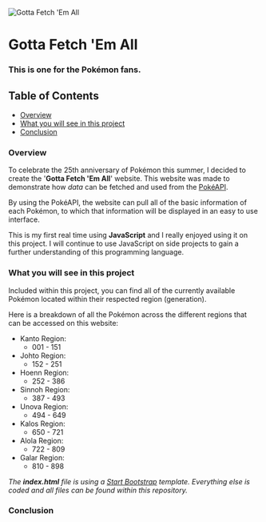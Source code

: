 ![Gotta Fetch 'Em All](https://user-images.githubusercontent.com/10834045/107277137-eca10880-6a4b-11eb-9ae0-e5a884e715e5.png)

# Gotta Fetch 'Em All

### This is one for the **Pokémon** fans.

## Table of Contents

- [Overview](#overview)
- [What you will see in this project](#what-you-will-see-in-this-project)
- [Conclusion](#conclusion)

### Overview

To celebrate the 25th anniversary of Pokémon this summer, I decided to create the '**Gotta Fetch 'Em All**' website. This website was made to demonstrate how *data* can be fetched and used from the [PokéAPI](https://pokeapi.co).

By using the PokéAPI, the website can pull all of the basic information of each Pokémon, to which that information will be displayed in an easy to use interface.

This is my first real time using **JavaScript** and I really enjoyed using it on this project. I will continue to use JavaScript on side projects to gain a further understanding of this programming language.

### What you will see in this project

Included within this project, you can find all of the currently available Pokémon located within their respected region (generation).

Here is a breakdown of all the Pokémon across the different regions that can be accessed on this website:

* Kanto Region: 
  * 001 - 151
* Johto Region:
  * 152 - 251
* Hoenn Region:
  * 252 - 386
* Sinnoh Region:
  * 387 - 493
* Unova Region:
  * 494 - 649
* Kalos Region:
  * 650 - 721
* Alola Region:
  * 722 - 809
* Galar Region:
  * 810 - 898

*The **index.html** file is using a [Start Bootstrap](https://startbootstrap.com/theme/freelancer) template. Everything else is coded and all files can be found within this repository.*

### Conclusion